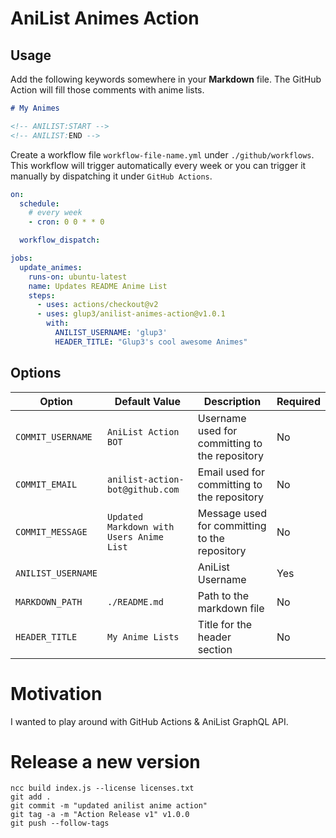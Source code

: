 # AniList Animes Action

## Usage

Add the following keywords somewhere in your **Markdown** file. The GitHub Action will fill those comments with anime lists.

```Markdown
# My Animes

<!-- ANILIST:START -->
<!-- ANILIST:END -->
```

Create a workflow file `workflow-file-name.yml` under `./github/workflows`. This workflow will trigger automatically
every week or you can trigger it manually by dispatching it under `GitHub Actions`.

```YAML
on:
  schedule:
    # every week
    - cron: 0 0 * * 0

  workflow_dispatch:

jobs:
  update_animes:
    runs-on: ubuntu-latest
    name: Updates README Anime List
    steps:
      - uses: actions/checkout@v2
      - uses: glup3/anilist-animes-action@v1.0.1
        with:
          ANILIST_USERNAME: 'glup3'
          HEADER_TITLE: "Glup3's cool awesome Animes"

```

## Options

| Option | Default Value | Description | Required |
| ------ | ------------- | ----------- | -------- |
| `COMMIT_USERNAME` | `AniList Action BOT` | Username used for committing to the repository | No |
| `COMMIT_EMAIL` | `anilist-action-bot@github.com` | Email used for committing to the repository | No |
| `COMMIT_MESSAGE` | `Updated Markdown with Users Anime List` | Message used for committing to the repository | No |
| `ANILIST_USERNAME` | | AniList Username | Yes |
| `MARKDOWN_PATH` | `./README.md` | Path to the markdown file | No |
| `HEADER_TITLE` | `My Anime Lists` | Title for the header section | No |


<!-- ANILIST:START -->
<!-- ANILIST:END -->

# Motivation

I wanted to play around with GitHub Actions & AniList GraphQL API.

# Release a new version

```
ncc build index.js --license licenses.txt
git add .
git commit -m "updated anilist anime action"
git tag -a -m "Action Release v1" v1.0.0
git push --follow-tags
```
